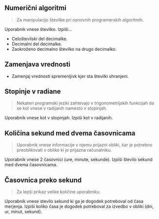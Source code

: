 ## Numerični algoritmi
> Za manipulacijo številke pri osnovnih programerskih algoritmih.

Uporabnik vnese številko.
Izpiši...
* Celoštevilski del decimalke.
* Decimalni del decimalke.
* Zaokroženo decimalno številko na drugo decimalko.

## Zamenjava vrednosti
* Zamenjaj vrednosti spremenljivk kjer sta številki shranjeni.

## Stopinje v radiane
> Nekateri programski jeziki zahtevajo v trigonometrijskih funkcijah da se kot vnese v radijanih namesto v stopinjah.

Uporabnik vnese kot v stopinjah.
Izpiši kot v radijanih.

## Količina sekund med dvema časovnicama
> Uporabnik vnese informacije v njemu prijazni obliki, kar je potrebno preoblikovati v obliko ki je prijazna računalniku.

Uporabnik vnese 2 časovnici (ure, minute, sekunde). Izpiši število sekund med dvema časovnicama.

## Časovnica preko sekund
> Za lepši prikaz velike količine uporabniku.

Uporabnik vnese stevilo sekund ki ga je dogodek potreboval od časa merjenja.
Izpiši koliko časa je dogodek potreboval za izvedbo v obliki (dni, ur, minut, sekund).
